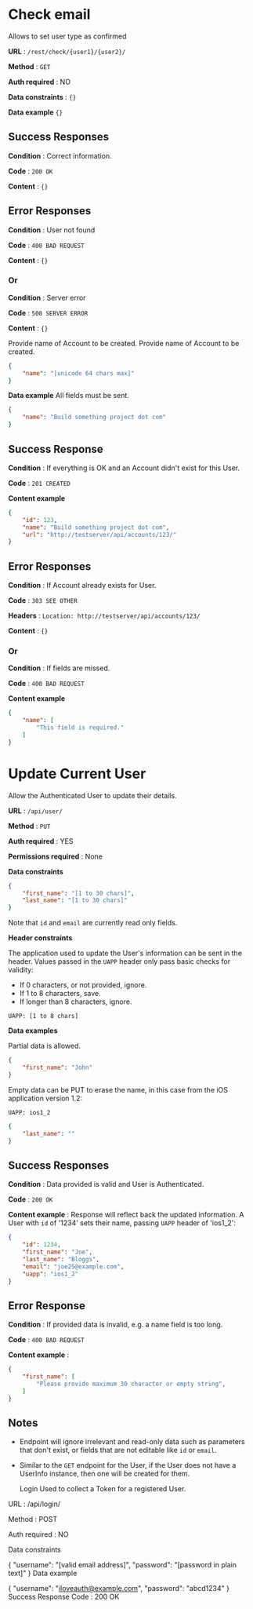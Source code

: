 # Check email

Allows to set user type as confirmed

**URL** : `/rest/check/{user1}/{user2}/`

**Method** : `GET`

**Auth required** : NO

**Data constraints** : `{}`

**Data example** `{}`
## Success Responses

**Condition** : Correct information.

**Code** : `200 OK`

**Content** : `{}`
## Error Responses

**Condition** : User not found

**Code** : `400 BAD REQUEST`

**Content** : `{}`
### Or

**Condition** : Server error

**Code** : `500 SERVER ERROR`

**Content** : `{}`





Provide name of Account to be created.
Provide name of Account to be created.

```json
{
    "name": "[unicode 64 chars max]"
}
```

**Data example** All fields must be sent.

```json
{
    "name": "Build something project dot com"
}
```

## Success Response

**Condition** : If everything is OK and an Account didn't exist for this User.

**Code** : `201 CREATED`

**Content example**

```json
{
    "id": 123,
    "name": "Build something project dot com",
    "url": "http://testserver/api/accounts/123/"
}
```

## Error Responses

**Condition** : If Account already exists for User.

**Code** : `303 SEE OTHER`

**Headers** : `Location: http://testserver/api/accounts/123/`

**Content** : `{}`

### Or

**Condition** : If fields are missed.

**Code** : `400 BAD REQUEST`

**Content example**

```json
{
    "name": [
        "This field is required."
    ]
}
```

# Update Current User

Allow the Authenticated User to update their details.

**URL** : `/api/user/`

**Method** : `PUT`

**Auth required** : YES

**Permissions required** : None

**Data constraints**

```json
{
    "first_name": "[1 to 30 chars]",
    "last_name": "[1 to 30 chars]"
}
```

Note that `id` and `email` are currently read only fields.

**Header constraints**

The application used to update the User's information can be sent in the
header. Values passed in the `UAPP` header only pass basic checks for validity:

- If 0 characters, or not provided, ignore.
- If 1 to 8 characters, save.
- If longer than 8 characters, ignore.

```
UAPP: [1 to 8 chars]
```

**Data examples**

Partial data is allowed.

```json
{
    "first_name": "John"
}
```

Empty data can be PUT to erase the name, in this case from the iOS application
version 1.2:

```
UAPP: ios1_2
```

```json
{
    "last_name": ""
}
```

## Success Responses

**Condition** : Data provided is valid and User is Authenticated.

**Code** : `200 OK`

**Content example** : Response will reflect back the updated information. A
User with `id` of '1234' sets their name, passing `UAPP` header of 'ios1_2':

```json
{
    "id": 1234,
    "first_name": "Joe",
    "last_name": "Bloggs",
    "email": "joe25@example.com",
    "uapp": "ios1_2"
}
```

## Error Response

**Condition** : If provided data is invalid, e.g. a name field is too long.

**Code** : `400 BAD REQUEST`

**Content example** :

```json
{
    "first_name": [
        "Please provide maximum 30 character or empty string",
    ]
}
```

## Notes

* Endpoint will ignore irrelevant and read-only data such as parameters that
  don't exist, or fields that are not editable like `id` or `email`.
* Similar to the `GET` endpoint for the User, if the User does not have a
  UserInfo instance, then one will be created for them.

  Login
Used to collect a Token for a registered User.

URL : /api/login/

Method : POST

Auth required : NO

Data constraints

{
    "username": "[valid email address]",
    "password": "[password in plain text]"
}
Data example

{
    "username": "iloveauth@example.com",
    "password": "abcd1234"
}
Success Response
Code : 200 OK
